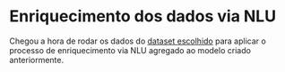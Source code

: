 # Enriquecimento dos dados via NLU

Chegou a hora de rodar os dados do [dataset escolhido](https://www.kaggle.com/marlesson/news-of-the-site-folhauol)  para aplicar o processo de enriquecimento via NLU agregado ao modelo criado anteriormente.


